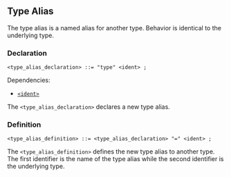 ## Type Alias

The type alias is a named alias for another type. Behavior is identical to the underlying type.

### Declaration

```ebnf
<type_alias_declaration> ::= "type" <ident> ;
```

Dependencies:

- [`<ident>`](../identifiers.md)

The `<type_alias_declaration>` declares a new type alias.

### Definition

```ebnf
<type_alias_definition> ::= <type_alias_declaration> "=" <ident> ;
```

The `<type_alias_definition>` defines the new type alias to another type. The first identifier is
the name of the type alias while the second identifier is the underlying type.
